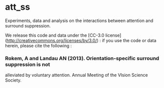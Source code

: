 att_ss
======

Experiments, data and analysis on the interactions between attention and
surround suppression. 

We release this code and data under the [CC-3.0 license]
(http://creativecommons.org/licenses/by/3.0/) : if you use the code or data herein,
please cite the following :

### Rokem, A and Landau AN (2013). Orientation-specific surround suppression is not
alleviated by voluntary attention. Annual Meeting of the VIsion Science
Society. 
